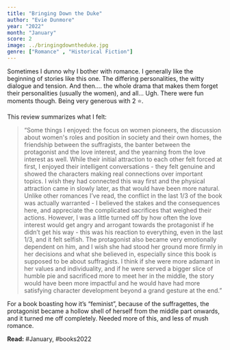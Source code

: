 ```yaml
---
title: "Bringing Down the Duke"
author: "Evie Dunmore"
year: "2022"
month: "January"
score: 2
image: ../bringingdowntheduke.jpg
genre: ["Romance" , "Historical Fiction"]
---
```

Sometimes I dunno why I bother with romance. I generally like the beginning of stories like this one. The differing personalities, the witty dialogue and tension. And then.... the whole drama that makes them forget their personalities (usually the women), and all... Ugh. There were fun moments though. Being very generous with 2 ⭐. 

This review summarizes what I felt:

> “Some things I enjoyed: the focus on women pioneers, the discussion about women's roles and position in society and their own homes, the friendship between the suffragists, the banter between the protagonist and the love interest, and the yearning from the love interest as well. While their initial attraction to each other felt forced at first, I enjoyed their intelligent conversations - they felt genuine and showed the characters making real connections over important topics. I wish they had connected this way first and the physical attraction came in slowly later, as that would have been more natural. Unlike other romances I’ve read, the conflict in the last 1/3 of the book was actually warranted - I believed the stakes and the consequences here, and appreciate the complicated sacrifices that weighed their actions. However, I was a little turned off by how often the love interest would get angry and arrogant towards the protagonist if he didn’t get his way - this was his reaction to everything, even in the last 1/3, and it felt selfish. The protagonist also became very emotionally dependent on him, and I wish she had stood her ground more firmly in her decisions and what she believed in, especially since this book is supposed to be about suffragists. I think if she were more adamant in her values and individuality, and if he were served a bigger slice of humble pie and sacrificed more to meet her in the middle, the story would have been more impactful and he would have had more satisfying character development beyond a grand gesture at the end.”

For a book boasting how it’s “feminist”, because of the suffragettes, the protagonist became a hollow shell of herself from the middle part onwards, and it turned me off completely. Needed more of this, and less of mush romance.

**Read:** #January, #books2022